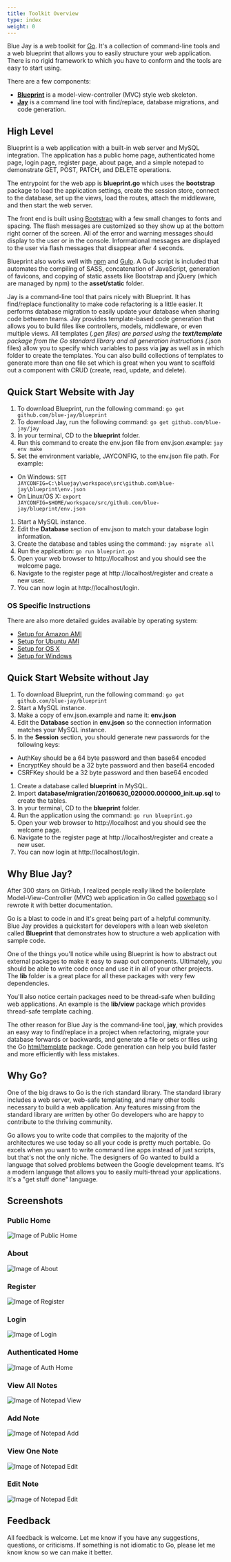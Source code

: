 ```yaml
---
title: Toolkit Overview
type: index
weight: 0
---
```


Blue Jay is a web toolkit for [Go](https://golang.org/). It's a collection of command-line tools and a web blueprint that allows you to easily structure your web application. There is no rigid framework to which you have to conform and the tools are easy to start using.

There are a few components:

- [**Blueprint**](https://github.com/blue-jay/blueprint) is a model-view-controller (MVC) style web skeleton.
- [**Jay**](https://github.com/blue-jay/jay) is a command line tool with find/replace, database migrations, and code generation.

## High Level

Blueprint is a web application with a built-in web server and MySQL integration.
The application has a public home page, authenticated home page, login page,
register page, about page, and a simple notepad to demonstrate GET, POST,
PATCH, and DELETE operations.

The entrypoint for the web app is **blueprint.go** which uses the **bootstrap**
package to load the application settings, create the session store, connect to
the database, set up the views, load the routes, attach the middleware, and then
start the web server.

The front end is built using [Bootstrap](http://getbootstrap.com/) with a few
small changes to fonts and
spacing. The flash messages are customized so they show up at the bottom right
corner of the screen. All of the error and warning messages should display to
the user or in the console. Informational messages are displayed to the user
via flash messages that disappear after 4 seconds.

Blueprint also works well with [npm](https://www.npmjs.com/) and
[Gulp](http://gulpjs.com/). A Gulp script is
included that automates the compiling of SASS, concatenation of JavaScript,
generation of favicons, and copying of static assets like Bootstrap and jQuery
(which are managed by npm) to the **asset/static** folder.

Jay is a command-line tool that pairs nicely with Blueprint. It has find/replace
functionality to make code refactoring is a little easier. It performs database
migration to easily update your database when sharing code
between teams. Jay provides template-based code generation that allows you to
build files like controllers, models, middleware, or even multiple views. 
All templates (*.gen files) are parsed using
the **text/template** package from the Go standard library and all generation
instructions (*.json files) allow you to specify which variables to pass via
**jay** as well as in which folder to create the templates. You can also build
collections of templates to generate more than one file set which is great when
you want to scaffold out a component with CRUD (create, read, update, and delete).

## Quick Start Website with Jay

1. To download Blueprint, run the following command: `go get github.com/blue-jay/blueprint`
1. To download Jay, run the following command: `go get github.com/blue-jay/jay`
1. In your terminal, CD to the **blueprint** folder.
1. Run this command to create the env.json file from env.json.example: `jay env make`
1. Set the environment variable, JAYCONFIG, to the env.json file path. For example:
  * On Windows: `SET JAYCONFIG=C:\bluejay\workspace\src\github.com\blue-jay\blueprint\env.json`
  * On Linux/OS X: `export JAYCONFIG=$HOME/workspace/src/github.com/blue-jay/blueprint/env.json`
1. Start a MySQL instance.
1. Edit the **Database** section of env.json to match your database login information.
1. Create the database and tables using the command: `jay migrate all`
1. Run the application: `go run blueprint.go`
1. Open your web browser to http://localhost and you should see the welcome page.
1. Navigate to the register page at http://localhost/register and create a new user.
1. You can now login at http://localhost/login.

### OS Specific Instructions

There are also more detailed guides available by operating system:

- [Setup for Amazon AMI](https://github.com/blue-jay/blueprint/wiki/Blueprint-Setup-for-Amazon-AMI)
- [Setup for Ubuntu AMI](https://github.com/blue-jay/blueprint/wiki/Blueprint-Setup-for-Ubuntu-AMI)
- [Setup for OS X](https://github.com/blue-jay/blueprint/wiki/Blueprint-Setup-for-OS-X)
- [Setup for Windows](https://github.com/blue-jay/blueprint/wiki/Blueprint-Setup-for-Windows)

## Quick Start Website without Jay

1. To download Blueprint, run the following command: `go get github.com/blue-jay/blueprint`
1. Start a MySQL instance.
1. Make a copy of env.json.example and name it: **env.json**
1. Edit the **Database** section in **env.json** so the connection information matches your MySQL instance.
1. In the **Session** section, you should generate new passwords for the following keys:
  * AuthKey should be a 64 byte password and then base64 encoded
  * EncryptKey should be a 32 byte password and then base64 encoded
  * CSRFKey should be a 32 byte password and then base64 encoded
1. Create a database called **blueprint** in MySQL.
1. Import **database/migration/20160630_020000.000000_init.up.sql** to create the tables.
1. In your terminal, CD to the **blueprint** folder.
1. Run the application using the command: `go run blueprint.go`
1. Open your web browser to http://localhost and you should see the welcome page.
1. Navigate to the register page at http://localhost/register and create a new user.
1. You can now login at http://localhost/login.

## Why Blue Jay?

After 300 stars on GitHub, I realized people really liked the boilerplate 
Model-View-Controller (MVC) web application in Go called
[gowebapp](https://github.com/josephspurrier/gowebapp) so I rewrote it with
better documentation.

Go is a blast to code in and it's great being part of a helpful community.
Blue Jay provides a quickstart for developers with a lean web skeleton called
**Blueprint** that demonstrates how to structure a web application with sample
code.

One of the things you'll notice while using Blueprint is how to abstract out
external packages to make it easy to swap out components. Ultimately, you should
be able to write code once and use it in all of your other projects. The **lib**
folder is a great place for all these packages with very few dependencies.

You'll also notice certain packages need to be thread-safe when building web applications.
An example is the **lib/view** package which provides thread-safe template caching.

The other reason for Blue Jay is the command-line tool, **jay**, which provides an easy way
to find/replace in a project when refactoring, migrate your database forwards or backwards, and
generate a file or sets or files using the Go [html/template](https://golang.org/pkg/html/template/)
package. Code generation can help you build faster and more efficiently with less mistakes.

## Why Go?

One of the big draws to Go is the rich standard library. The standard library includes a web server,
web-safe templating, and
many other tools necessary to build a web application. Any features missing from the standard library are
written by other Go developers who are happy to contribute to the thriving community.

Go allows you to write code that compiles to the majority of the architectures we use today so all your
code is pretty much portable. Go excels when you want to write command line apps instead of just scripts,
but that's not the only niche.
The designers of Go wanted to build a language that solved problems between the Google development teams.
It's a modern language that allows you to easily multi-thread your applications. It's a "get stuff done"
language.

## Screenshots

### Public Home

![Image of Public Home](/images/home_anon.png)

### About

![Image of About](/images/about.png)

### Register

![Image of Register](/images/register.png)

### Login

![Image of Login](/images/login.png)

### Authenticated Home

![Image of Auth Home](/images/home_auth.png)

### View All Notes

![Image of Notepad View](/images/notepad_index.png)

### Add Note

![Image of Notepad Add](/images/notepad_create.png)

### View One Note

![Image of Notepad Edit](/images/notepad_view.png)

### Edit Note

![Image of Notepad Edit](/images/notepad_edit.png)

## Feedback

All feedback is welcome. Let me know if you have any suggestions, questions, or criticisms. 
If something is not idiomatic to Go, please let me know know so we can make it better.